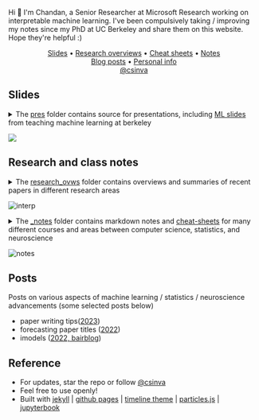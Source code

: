 <!-- <h1 align="center">Source for <a href="https://csinva.github.io">csinva.io</a></h1> -->
Hi 👋 I'm Chandan, a Senior Researcher at Microsoft Research working on interpretable machine learning. I've been compulsively taking / improving my notes since my PhD at UC Berkeley and share them on this website. Hope they're helpful :)


<p align="center">
  <a href="pres">Slides</a> •
  <a href="_notes/research_ovws">Research overviews</a> •
  <a href="_notes/cheat_sheets">Cheat sheets</a> •
  <a href="_notes">Notes</a>
  <br>
  <a href="_blog">Blog posts</a> •
  <a href="https://scholar.google.com/citations?hl=en&user=XpttKK8AAAAJ&view_op=list_works&sortby=pubdate">Personal info</a>
  <br>
  <a href="https://twitter.com/csinva">@csinva</a>
</p>

## Slides

<details>
<summary>The <a href="pres">pres</a> folder contains source for presentations, including <a href="https://csinva.github.io/pres/189/#/">ML slides</a> from teaching machine learning at berkeley</summary>
The source is in markdown (<a href="https://csinva.io/blog/misc/reveal_md_enhanced/readme">built with reveal-md</a>) and is easily editable / exportable
<ul>
	<li><a href="https://csinva.io/pres/189/#/">ML slides (berkeley cs 189)</a></li>
	<li><a href="https://csinva.io/pres/188/#/">AI slides (berkeley cs 188)</a></li>   <li><a href="https://docs.google.com/presentation/d/1RIdbV279r20marRrN0b1bu2z9STkrivsMDa_Dauk8kE/present?slide=id.p">Interpretability workshop</a></li> 
	<li><a href="https://docs.google.com/presentation/d/1cdzZsyRYRs9GiR9s2-V7OO8oIcaabT5TVJFGR9qk_HY/present?slide=id.p">Disentangled interpretations</a></li> 
</ul> 
</details>

![](assets/img/pres_demo.gif)

## Research and class notes

<details>
<summary>The <a href="_notes/research_ovws">research_ovws</a> folder contains overviews and summaries of recent papers in different research areas</summary>
<ul>
<li><a href="https://github.com/csinva/csinva.github.io/blob/master/_notes/research_ovws/ovw_interp.md">Interpretability</a></li>
<li><a href="https://csinva.io/notes/research_ovws/ovw_causal_inference.html">Causal inference</a></li>
<li><a href="https://csinva.io/notes/research_ovws/ovw_transfer_learning.html">Transfer learning</a></li>
<li><a href="https://csinva.io/notes/research_ovws/ovw_uncertainty.html">Uncertainty</a></li>
<li><a href="https://github.com/csinva/csinva.github.io/blob/master/_notes/research_ovws/ovw_dl_theory.md">DL theory</a></li>
<li><a href="https://github.com/csinva/csinva.github.io/blob/master/_notes/research_ovws/ovw_complexity.md">Complexity</a></li>
<li><a href="https://github.com/csinva/csinva.github.io/blob/master/_notes/research_ovws/ovw_scat.md">Scattering transform</a></li>
<li><a href="https://github.com/csinva/csinva.github.io/blob/master/_notes/research_ovws/ovw_dl_for_neuro.md">DL in neuroscience</a></li>
</ul>
</details>

![interp](assets/img/notes_screenshot.jpg)

<details>
<summary>The <a href="_notes">_notes</a> folder contains markdown notes and <a href="_notes/cheat_sheets">cheat-sheets</a> for many different courses and areas between computer science, statistics, and neuroscience</summary>
<ul>
  <li><a href="https://csinva.io/notes/cheat_sheets/interp.svg">Interpretability cheat sheet</a></li>
  <li><a href="https://csinva.io/notes/neuro/comp_neuro.html">Computational neuroscience</a></li>
  <li><a href="https://csinva.io/notes/stat/causal_inference.html">Causal inference notes</a></li>
  <li><a href="https://csinva.io/notes/ml/classification.html">Classification</a></li>
  <li><a href="https://csinva.io/notes/math/linear_algebra.html">Linear algebra</a></li>
  <li><a href="https://csinva.io/notes/stat/info_theory.html">Info theory</a></li>
  <li><a href="https://csinva.io/notes/ml/comp_vision.html">Computer vision</a></li>
  <li><a href="https://csinva.io/#:~:text=A%20rough%20set%20of%20notes%20which%20may%20serve%20as%20useful%20reference%20for%20people%20in%20machine%20learning%20/%20neuroscience.">Way more notes here</a></li>
</ul>
</details>

![notes](https://csinva.io/notes/cheat_sheets/interp.svg?sanitize=True)


## Posts

Posts on various aspects of machine learning / statistics / neuroscience advancements (some selected posts below)
- paper writing tips([2023](https://csinva.io/blog/misc/23_paper_writing_tips))
- forecasting paper titles ([2022](https://csinva.io/gpt-paper-title-generator/))
- imodels ([2022, bairblog](https://bair.berkeley.edu/blog/2022/02/02/imodels/))

## Reference

- For updates, star the repo or follow [@csinva](https://twitter.com/csinva)
- Feel free to use openly!
- Built with [jekyll](https://jekyllrb.com/) | [github pages](https://pages.github.com/) | [timeline theme](http://kirbyt.github.io/timeline-jekyll-theme) | [particles.js](https://vincentgarreau.com/particles.js/) | [jupyterbook](https://jupyterbook.org/intro.html)
